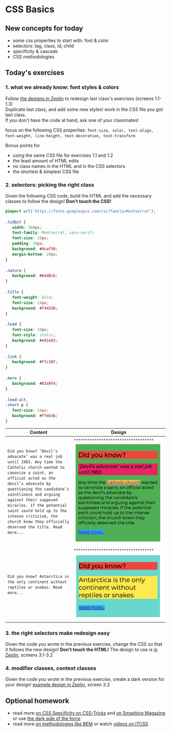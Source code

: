 # CSS Basics

## New concepts for today

- some css properties to start with: font & color
- selectors: tag, class, id; child
- specificity & cascade
- CSS methodologies

## Today's exercises

### 1. what we already know: font styles & colors

Follow [the designs in Zeplin](https://app.zeplin.io/project/5b980960f8d0cb9de317da5f) to redesign last class's exercises (screens 1.1-1.3)   
Duplicate last class, and add some new styles! work in the CSS file you got last class.   
If you don't have the code at hand, ask one of your classmates!

focus on the following CSS properties: `font-size, color, text-align, font-weight, line-height, text-decoration, text-transform`

Bonus points for
- using the same CSS file for exercises 1.1 and 1.2
- the least amount of HTML edits
- no class names in the HTML and in the CSS selectors
- the shortest & simplest CSS file

### 2. selectors: picking the right class

Given the following CSS code, build the HTML and add the necessary classes to follow the design! **Don't touch the CSS!**

```css
@import url('https://fonts.googleapis.com/css?family=Montserrat');

.tidbit {
   width: 300px;
   font-family: Montserrat, sans-serif;
   font-size: 16px;
   padding: 10px;
   background: #4caf50;
   margin-bottom: 20px;
}

.nature {
   background: #64d8cb;
}

.title {
   font-weight: bold;
   font-size: 24px;
   background: #f44336;
}

.lead {
   font-size: 18px;
   font-style: italic;
   background: #e91e63;
}

.link {
   background: #ffc107;
}

.more {
   background: #03a9f4;
}

.lead-alt,
.short p {
   font-size: 24px;
   background: #ffeb3b;
}
```

| Content       | Design        |
| ------------- | ------------- |
| ```Did you know? ‘Devil’s advocate’ was a real job until 1983. Any time the Catholic church wanted to canonize a saint, an official acted as the devil’s advocate by questioning the candidate’s saintliness and arguing against their supposed miracles. If the potential saint could hold up to the intense criticism, the church knew they officially deserved the title. Read more...```      | ```***********************************``` ![exercise 1](assets/screenshots/2_1.png) |
| ```Did you know? Antarctica is the only continent without reptiles or snakes. Read more...```      | ```***********************************``` ![exercise 1](assets/screenshots/2_2.png) |

### 3. the right selectors make redesign easy

Given the code you wrote in the previous exercise, change the CSS so that it follows the new design! **Don't touch the HTML!** The design to use is [in Zeplin](https://app.zeplin.io/project/5b980960f8d0cb9de317da5f), screens 3.1-3.2

### 4. modifier classes, context classes

Given the code you wrote in the previous exercise, create a dark version for your design! [example design in Zeplin](https://app.zeplin.io/project/5b980960f8d0cb9de317da5f), screen 3.3


## Optional homework

- read more [on CSS Specificity on CSS-Tricks](https://css-tricks.com/specifics-on-css-specificity/) and [on Smashing Magazine](https://www.smashingmagazine.com/2007/07/css-specificity-things-you-should-know/) or use [the dark side of the force](https://stuffandnonsense.co.uk/archives/css_specificity_wars.html)
- read more [on methodologies like BEM](http://getbem.com/) or watch [videos on ITCSS](https://www.skillshare.com/classes/Modern-CSS-Writing-Better-Cleaner-More-Scalable-Code/771669373)
